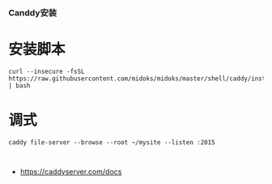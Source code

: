 ### Canddy安装


# 安装脚本
```
curl --insecure -fsSL https://raw.githubusercontent.com/midoks/midoks/master/shell/caddy/install.sh | bash
```

# 调式
```
caddy file-server --browse --root ~/mysite --listen :2015



```

- https://caddyserver.com/docs